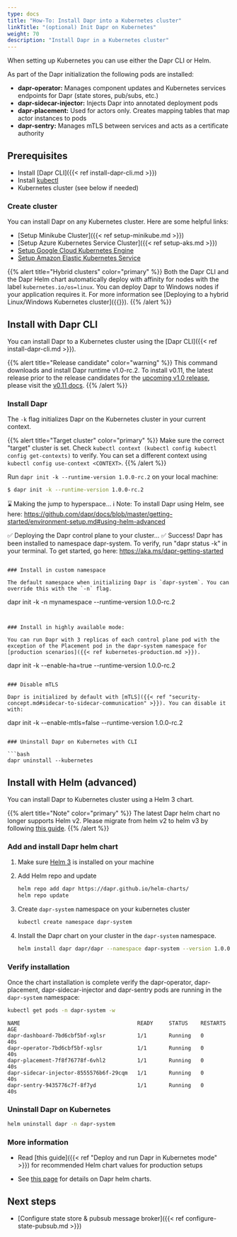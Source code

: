 ```yaml
---
type: docs
title: "How-To: Install Dapr into a Kubernetes cluster"
linkTitle: "(optional) Init Dapr on Kubernetes"
weight: 70
description: "Install Dapr in a Kubernetes cluster"
---
```


When setting up Kubernetes you can use either the Dapr CLI or Helm.

As part of the Dapr initialization the following pods are installed:

- **dapr-operator:** Manages component updates and Kubernetes services endpoints for Dapr (state stores, pub/subs, etc.)
- **dapr-sidecar-injector:** Injects Dapr into annotated deployment pods
- **dapr-placement:** Used for actors only. Creates mapping tables that map actor instances to pods
- **dapr-sentry:** Manages mTLS between services and acts as a certificate authority

## Prerequisites

- Install [Dapr CLI]({{< ref install-dapr-cli.md >}})
- Install [kubectl](https://kubernetes.io/docs/tasks/tools/install-kubectl/)
- Kubernetes cluster (see below if needed)

### Create cluster

You can install Dapr on any Kubernetes cluster. Here are some helpful links:

- [Setup Minikube Cluster]({{< ref setup-minikube.md >}})
- [Setup Azure Kubernetes Service Cluster]({{< ref setup-aks.md >}})
- [Setup Google Cloud Kubernetes Engine](https://cloud.google.com/kubernetes-engine/docs/quickstart)
- [Setup Amazon Elastic Kubernetes Service](https://docs.aws.amazon.com/eks/latest/userguide/getting-started.html)

{{% alert title="Hybrid clusters" color="primary" %}}
Both the Dapr CLI and the Dapr Helm chart automatically deploy with affinity for nodes with the label `kubernetes.io/os=linux`. You can deploy Dapr to Windows nodes if your application requires it. For more information see [Deploying to a hybrid Linux/Windows Kubernetes cluster]({{<ref kubernetes-hybrid-clusters>}}).
{{% /alert %}}


## Install with Dapr CLI

You can install Dapr to a Kubernetes cluster using the [Dapr CLI]({{< ref install-dapr-cli.md >}}).

{{% alert title="Release candidate" color="warning" %}}
This command downloads and install Dapr runtime v1.0-rc.2. To install v0.11, the latest release prior to the release candidates for the [upcoming v1.0 release](https://blog.dapr.io/posts/2020/10/20/the-path-to-v.1.0-production-ready-dapr/), please visit the [v0.11 docs](https://docs.dapr.io).
{{% /alert %}}

### Install Dapr

The `-k` flag initializes Dapr on the Kubernetes cluster in your current context.

{{% alert title="Target cluster" color="primary" %}}
Make sure the correct "target" cluster is set. Check `kubectl context (kubectl config kubectl config get-contexts)` to verify. You can set a different context using `kubectl config use-context <CONTEXT>`.
{{% /alert %}}

Run `dapr init -k --runtime-version 1.0.0-rc.2` on your local machine:

```bash
$ dapr init -k --runtime-version 1.0.0-rc.2

```
⌛  Making the jump to hyperspace...
ℹ️  Note: To install Dapr using Helm, see here:  https://github.com/dapr/docs/blob/master/getting-started/environment-setup.md#using-helm-advanced

✅  Deploying the Dapr control plane to your cluster...
✅  Success! Dapr has been installed to namespace dapr-system. To verify, run "dapr status -k" in your terminal. To get started, go here: https://aka.ms/dapr-getting-started
```

### Install in custom namespace

The default namespace when initializing Dapr is `dapr-system`. You can override this with the `-n` flag.

```
dapr init -k -n mynamespace --runtime-version 1.0.0-rc.2
```


### Install in highly available mode:

You can run Dapr with 3 replicas of each control plane pod with the exception of the Placement pod in the dapr-system namespace for [production scenarios]({{< ref kubernetes-production.md >}}).

```
dapr init -k --enable-ha=true --runtime-version 1.0.0-rc.2
```

### Disable mTLS

Dapr is initialized by default with [mTLS]({{< ref "security-concept.md#sidecar-to-sidecar-communication" >}}). You can disable it with:

```
dapr init -k --enable-mtls=false --runtime-version 1.0.0-rc.2
```

### Uninstall Dapr on Kubernetes with CLI

```bash
dapr uninstall --kubernetes
```

## Install with Helm (advanced)

You can install Dapr to Kubernetes cluster using a Helm 3 chart.


{{% alert title="Note" color="primary" %}}
The latest Dapr helm chart no longer supports Helm v2. Please migrate from helm v2 to helm v3 by following [this guide](https://helm.sh/blog/migrate-from-helm-v2-to-helm-v3/).
{{% /alert %}}

### Add and install Dapr helm chart

1. Make sure [Helm 3](https://github.com/helm/helm/releases) is installed on your machine
2. Add Helm repo and update

    ```bash
    helm repo add dapr https://dapr.github.io/helm-charts/
    helm repo update
    ```

3. Create `dapr-system` namespace on your kubernetes cluster

    ```bash
    kubectl create namespace dapr-system
    ```

4. Install the Dapr chart on your cluster in the `dapr-system` namespace.

    ```bash
    helm install dapr dapr/dapr --namespace dapr-system --version 1.0.0-rc.2
    ```

### Verify installation

Once the chart installation is complete verify the dapr-operator, dapr-placement, dapr-sidecar-injector and dapr-sentry pods are running in the `dapr-system` namespace:

```bash
kubectl get pods -n dapr-system -w
```

```
NAME                                     READY     STATUS    RESTARTS   AGE
dapr-dashboard-7bd6cbf5bf-xglsr          1/1       Running   0          40s
dapr-operator-7bd6cbf5bf-xglsr           1/1       Running   0          40s
dapr-placement-7f8f76778f-6vhl2          1/1       Running   0          40s
dapr-sidecar-injector-8555576b6f-29cqm   1/1       Running   0          40s
dapr-sentry-9435776c7f-8f7yd             1/1       Running   0          40s
```

### Uninstall Dapr on Kubernetes

```bash
helm uninstall dapr -n dapr-system
```

### More information

- Read [this guide]({{< ref "Deploy and run Dapr in Kubernetes mode" >}}) for recommended Helm chart values for production setups

- See [this page](https://github.com/dapr/dapr/blob/master/charts/dapr/README.md) for details on Dapr helm charts.


## Next steps

- [Configure state store & pubsub message broker]({{< ref configure-state-pubsub.md >}})

